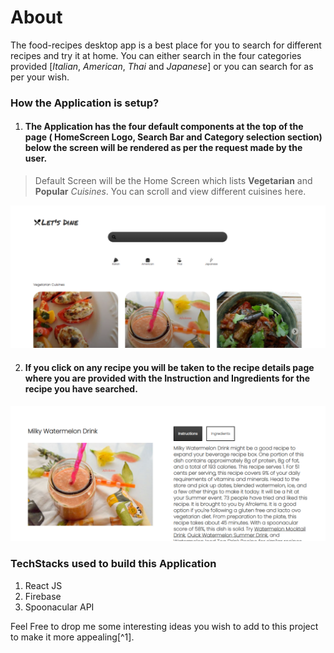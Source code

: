 # About
The food-recipes desktop app is a best place for you to search for different recipes and try it at home. You can either search in the four categories provided [*Italian*, *American*, *Thai* and *Japanese*] or you can search for as per your wish. 

### How the Application is setup?

1. #### The Application has the four default components at the top of the page ( HomeScreen Logo, Search Bar and Category selection section) below the screen will be rendered as per the request made by the user. 

> Default Screen will be the Home Screen which lists **Vegetarian** and **Popular** *Cuisines*. You can scroll and view different cuisines here. 

![alt text](images/HomeScreen.PNG "HomeScreen")


2. #### If you click on any recipe you will be taken to the recipe details page where you are provided with the **Instruction** and **Ingredients** for the recipe you have searched. 

![alt text](images/Recipe.PNG "Recipe")



### TechStacks used to build this Application

1. React JS
2. Firebase
3. Spoonacular API


Feel Free to drop me some interesting ideas you wish to add to this project to make it more appealing[^1].

